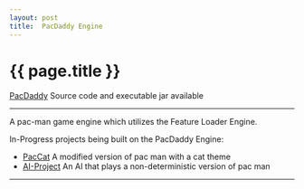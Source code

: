 ```yaml
---
layout: post
title:  PacDaddy Engine
---
```


{{ page.title }}
================

[PacDaddy][] Source code and executable jar available

---

A pac-man game engine which utilizes the Feature Loader Engine.

In-Progress projects being built on the PacDaddy Engine:

- [PacCat][] A modified version of pac man with a cat theme
- [AI-Project][] An AI that plays a non-deterministic version of pac man

---

[PacDaddy]: https://github.com/misterdustinface/PacDaddy
[PacCat]: https://github.com/misterdustinface/PacCat
[AI-Project]: https://github.com/misterdustinface/AI-Project-Mac-Pan
